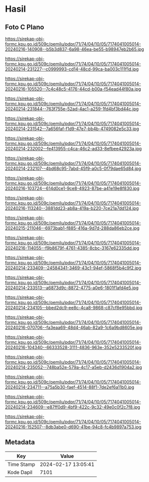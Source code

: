 # Hasil

## Foto C Plano

https://sirekap-obj-formc.kpu.go.id/509c/pemilu/pdpr/71/74/04/10/05/7174041005014-20240216-140908--b5b3d837-6a98-46ea-be55-b98947eb2b65.jpg

https://sirekap-obj-formc.kpu.go.id/509c/pemilu/pdpr/71/74/04/10/05/7174041005014-20240214-231227--c0999993-cd14-48cd-99ca-ba003c111f1d.jpg

https://sirekap-obj-formc.kpu.go.id/509c/pemilu/pdpr/71/74/04/10/05/7174041005014-20240216-105520--7c4c48c5-4176-44cd-b00a-f54ead44f80a.jpg

https://sirekap-obj-formc.kpu.go.id/509c/pemilu/pdpr/71/74/04/10/05/7174041005014-20240214-231844--763f755e-52ad-4ac1-a259-1fd4bf3bd44c.jpg

https://sirekap-obj-formc.kpu.go.id/509c/pemilu/pdpr/71/74/04/10/05/7174041005014-20240214-231542--7a656faf-f1d9-47e7-bb4b-4749082e5c33.jpg

https://sirekap-obj-formc.kpu.go.id/509c/pemilu/pdpr/71/74/04/10/05/7174041005014-20240214-232002--fe413955-c4ca-46c2-ad33-8efbee42923a.jpg

https://sirekap-obj-formc.kpu.go.id/509c/pemilu/pdpr/71/74/04/10/05/7174041005014-20240214-232107--4bd68c95-7abd-45f9-a0c5-0f79dae65d84.jpg

https://sirekap-obj-formc.kpu.go.id/509c/pemilu/pdpr/71/74/04/10/05/7174041005014-20240216-103724--614d0ce1-9ce8-4923-87be-a41e19e8f830.jpg

https://sirekap-obj-formc.kpu.go.id/509c/pemilu/pdpr/71/74/04/10/05/7174041005014-20240216-113240--3881dd23-ab8a-419a-b220-7ce21a7dd124.jpg

https://sirekap-obj-formc.kpu.go.id/509c/pemilu/pdpr/71/74/04/10/05/7174041005014-20240215-211046--6973bab1-f885-416a-9d7d-288da86eb2ce.jpg

https://sirekap-obj-formc.kpu.go.id/509c/pemilu/pdpr/71/74/04/10/05/7174041005014-20240216-114055--f9b8679f-4761-4385-8cbc-3167e62335dd.jpg

https://sirekap-obj-formc.kpu.go.id/509c/pemilu/pdpr/71/74/04/10/05/7174041005014-20240214-233409--24584341-3469-43c1-94ef-5868f5b4c9f2.jpg

https://sirekap-obj-formc.kpu.go.id/509c/pemilu/pdpr/71/74/04/10/05/7174041005014-20240214-233513--a6873d9c-8872-4775-a0e6-1801f1afd4e5.jpg

https://sirekap-obj-formc.kpu.go.id/509c/pemilu/pdpr/71/74/04/10/05/7174041005014-20240214-234105--bbed2dc9-ee8c-4ca8-9868-c87cf8e95bbd.jpg

https://sirekap-obj-formc.kpu.go.id/509c/pemilu/pdpr/71/74/04/10/05/7174041005014-20240216-070706--fa3eaa69-48d4-46ab-82a9-1c6a9bd8605e.jpg

https://sirekap-obj-formc.kpu.go.id/509c/pemilu/pdpr/71/74/04/10/05/7174041005014-20240216-104340--66333528-3111-4836-963e-352e5233520f.jpg

https://sirekap-obj-formc.kpu.go.id/509c/pemilu/pdpr/71/74/04/10/05/7174041005014-20240214-235052--748ba52e-579a-4c17-a5eb-d2436d1904a2.jpg

https://sirekap-obj-formc.kpu.go.id/509c/pemilu/pdpr/71/74/04/10/05/7174041005014-20240214-234711--a75a5b30-faef-4514-88f1-7de2ef6a11b0.jpg

https://sirekap-obj-formc.kpu.go.id/509c/pemilu/pdpr/71/74/04/10/05/7174041005014-20240214-234609--e87ff0d9-4bf9-422c-9c32-49e0c0f2c7f8.jpg

https://sirekap-obj-formc.kpu.go.id/509c/pemilu/pdpr/71/74/04/10/05/7174041005014-20240216-152507--8db3abe0-d690-41be-94c8-fc4b9897a753.jpg


## Metadata

| Key        | Value               |
| ---------- | ------------------- |
| Time Stamp | 2024-02-17 13:05:41 |
| Kode Dapil | 7101                |



